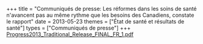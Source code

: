 +++
title = "Communiqués de presse: Les réformes dans les soins de santé n'avancent pas au même rythme que les besoins des Canadiens,  constate le rapport"
date = 2013-05-23
themes = ["État de santé et résultats de santé"]
types = ["Communiqués de presse"]
+++
[Progress2013_Traditional_Release_FINAL_FR_1.pdf](/files/Progress2013_Traditional_Release_FINAL_FR_1.pdf)
